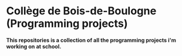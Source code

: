 # Collège de Bois-de-Boulogne (Programming projects)

**This repositories is a collection of all the programming projects i'm working on at school.**